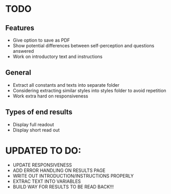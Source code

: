 # TODO

## Features

- Give option to save as PDF
- Show potential differences between self-perception and questions answered
- Work on introductory text and instructions

## General

- Extract all constants and texts into separate folder
- Considering extracting similar styles into styles folder to avoid repetition
- Work extra hard on responsiveness

## Types of end results

- Display full readout
- Display short read out

# UPDATED TO DO:

- UPDATE RESPONSIVENESS
- ADD ERROR HANDLING ON RESULTS PAGE
- WRITE OUT INTRODUCTION/INSTRUCTIONS PROPERLY
- EXTRAC TEXT INTO VARIABLES
- BUILD WAY FOR RESULTS TO BE READ BACK!!!
